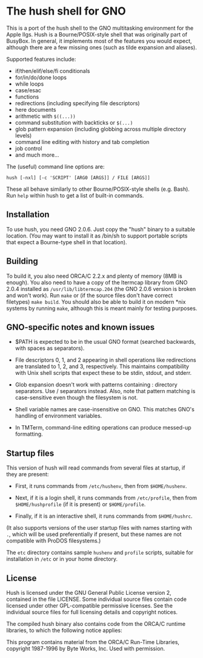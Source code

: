 The hush shell for GNO
======================

This is a port of the hush shell to the GNO multitasking environment for the
Apple IIgs.  Hush is a Bourne/POSIX-style shell that was originally part
of BusyBox.  In general, it implements most of the features you would expect,
although there are a few missing ones (such as tilde expansion and aliases).

Supported features include:

* if/then/elif/else/fi conditionals
* for/in/do/done loops
* while loops
* case/esac
* functions
* redirections (including specifying file descriptors)
* here documents
* arithmetic with `$((...))`
* command substitution with backticks or `$(...)`
* glob pattern expansion (including globbing across multiple directory levels)
* command line editing with history and tab completion
* job control
* and much more...

The (useful) command line options are:

    hush [-nxl] [-c 'SCRIPT' [ARG0 [ARGS]] / FILE [ARGS]]

These all behave similarly to other Bourne/POSIX-style shells (e.g. Bash).
Run `help` within hush to get a list of built-in commands.

Installation
------------
To use hush, you need GNO 2.0.6.  Just copy the "hush" binary to a suitable
location. (You may want to install it as /bin/sh to support portable scripts
that expect a Bourne-type shell in that location).

Building
--------
To build it, you also need ORCA/C 2.2.x and plenty of memory (8MB is enough).
You also need to have a copy of the ltermcap library from GNO 2.0.4 installed
as `/usr/lib/libtermcap.204` (the GNO 2.0.6 version is broken and won't work).
Run `make` or (if the source files don't have correct filetypes) `make build`.
You should also be able to build it on modern *nix systems by running `make`,
although this is meant mainly for testing purposes.

GNO-specific notes and known issues
-----------------------------------
* $PATH is expected to be in the usual GNO format (searched backwards, with 
  spaces as separators).

* File descriptors 0, 1, and 2 appearing in shell operations like redirections
  are translated to 1, 2, and 3, respectively.  This maintains compatibility
  with Unix shell scripts that expect these to be stdin, stdout, and stderr.

* Glob expansion doesn't work with patterns containing : directory separators.
  Use / separators instead.  Also, note that pattern matching is
  case-sensitive even though the filesystem is not.

* Shell variable names are case-insensitive on GNO.  This matches GNO's
  handling of environment variables.

* In TMTerm, command-line editing operations can produce messed-up formatting.

Startup files
-------------
This version of hush will read commands from several files at startup, if they
are present:

* First, it runs commands from `/etc/hushenv`, then from `$HOME/hushenv`.

* Next, if it is a login shell, it runs commands from `/etc/profile`, then
  from `$HOME/hushprofile` (if it is present) or `$HOME/profile`.

* Finally, if it is an interactive shell, it runs commands from 
  `$HOME/hushrc`.

(It also supports versions of the user startup files with names starting with 
`.`, which will be used preferentially if present, but these names are not 
compatible with ProDOS filesystems.)

The `etc` directory contains sample `hushenv` and `profile` scripts, suitable
for installation in `/etc` or in your home directory.

License
-------
Hush is licensed under the GNU General Public License version 2, contained in
the file LICENSE.  Some individual source files contain code licensed under 
other GPL-compatible permissive licenses.  See the individual source files for
full licensing details and copyright notices.

The compiled hush binary also contains code from the ORCA/C runtime libraries,
to which the following notice applies:

This program contains material from the ORCA/C Run-Time Libraries, 
copyright 1987-1996 by Byte Works, Inc. Used with permission.
